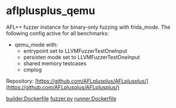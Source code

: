 # aflplusplus_qemu

AFL++ fuzzer instance for binary-only fuzzing with frida_mode.
The following config active for all benchmarks:
  - qemu_mode with:
    - entrypoint set to LLVMFuzzerTestOneInput
    - persisten mode set to LLVMFuzzerTestOneInput
    - shared memory testcases
    - cmplog

Repository: [https://github.com/AFLplusplus/AFLplusplus/](https://github.com/AFLplusplus/AFLplusplus/)

[builder.Dockerfile](builder.Dockerfile)
[fuzzer.py](fuzzer.py)
[runner.Dockerfile](runner.Dockerfile)
